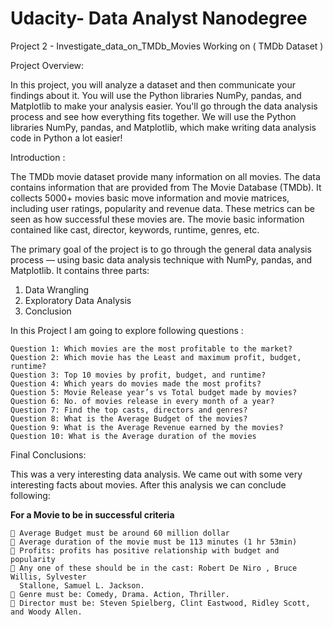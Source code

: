 # Udacity- Data Analyst Nanodegree 
Project 2 - Investigate_data_on_TMDb_Movies
Working on ( TMDb Dataset )


Project Overview:

In this project, you will analyze a dataset and then communicate your findings about it.
You will use the Python libraries NumPy, pandas, and Matplotlib to make your analysis easier.
You'll go through the data analysis process and see how everything fits together.
We will use the Python libraries NumPy, pandas, and Matplotlib, which make writing data analysis
code in Python a lot easier! 

Introduction :

The TMDb movie dataset provide many information on all movies. The data contains
information that are provided from The Movie Database (TMDb). It collects 5000+ movies
basic move information and movie matrices, including user ratings, popularity and revenue
data. These metrics can be seen as how successful these movies are. The movie basic
information contained like cast, director, keywords, runtime, genres, etc.

The primary goal of the project is to go through the general data analysis process — using
basic data analysis technique with NumPy, pandas, and Matplotlib. It contains three parts:
  1. Data Wrangling
  2. Exploratory Data Analysis
  3. Conclusion

In this Project I am going to explore following questions :

    Question 1: Which movies are the most profitable to the market?
    Question 2: Which movie has the Least and maximum profit, budget, runtime?
    Question 3: Top 10 movies by profit, budget, and runtime?
    Question 4: Which years do movies made the most profits?
    Question 5: Movie Release year’s vs Total budget made by movies?
    Question 6: No. of movies release in every month of a year?
    Question 7: Find the top casts, directors and genres?
    Question 8: What is the Average Budget of the movies?
    Question 9: What is the Average Revenue earned by the movies?
    Question 10: What is the Average duration of the movies
    
Final Conclusions:

This was a very interesting data analysis. We came out with some very interesting facts about
movies. After this analysis we can conclude following:

**For a Movie to be in successful criteria**

     Average Budget must be around 60 million dollar
     Average duration of the movie must be 113 minutes (1 hr 53min)
     Profits: profits has positive relationship with budget and popularity
     Any one of these should be in the cast: Robert De Niro , Bruce Willis, Sylvester
      Stallone, Samuel L. Jackson.
     Genre must be: Comedy, Drama. Action, Thriller.
     Director must be: Steven Spielberg, Clint Eastwood, Ridley Scott, and Woody Allen.
    

